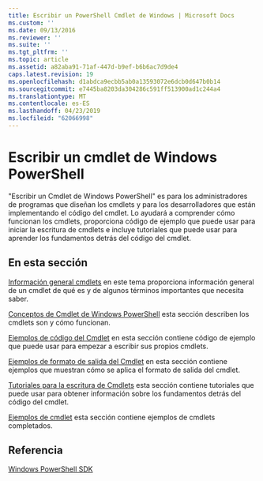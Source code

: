 ```yaml
---
title: Escribir un PowerShell Cmdlet de Windows | Microsoft Docs
ms.custom: ''
ms.date: 09/13/2016
ms.reviewer: ''
ms.suite: ''
ms.tgt_pltfrm: ''
ms.topic: article
ms.assetid: a82aba91-71af-447d-b9ef-b6b6ac7d9de4
caps.latest.revision: 19
ms.openlocfilehash: d1abdca9ecbb5ab0a13593072e6dcb0d647b0b14
ms.sourcegitcommit: e7445ba8203da304286c591ff513900ad1c244a4
ms.translationtype: MT
ms.contentlocale: es-ES
ms.lasthandoff: 04/23/2019
ms.locfileid: "62066998"
---
```

# <a name="writing-a-windows-powershell-cmdlet"></a>Escribir un cmdlet de Windows PowerShell

"Escribir un Cmdlet de Windows PowerShell" es para los administradores de programas que diseñan los cmdlets y para los desarrolladores que están implementando el código del cmdlet. Lo ayudará a comprender cómo funcionan los cmdlets, proporciona código de ejemplo que puede usar para iniciar la escritura de cmdlets e incluye tutoriales que puede usar para aprender los fundamentos detrás del código del cmdlet.

## <a name="in-this-section"></a>En esta sección

[Información general cmdlets](./cmdlet-overview.md) en este tema proporciona información general de un cmdlet de qué es y de algunos términos importantes que necesita saber.

[Conceptos de Cmdlet de Windows PowerShell](./windows-powershell-cmdlet-concepts.md) esta sección describen los cmdlets son y cómo funcionan.

[Ejemplos de código del Cmdlet](./examples-of-cmdlet-code.md) en esta sección contiene código de ejemplo que puede usar para empezar a escribir sus propios cmdlets.

[Ejemplos de formato de salida del Cmdlet](https://msdn.microsoft.com/en-us/65829249-124d-47d0-9bf3-8e397dc55855) en esta sección contiene ejemplos que muestran cómo se aplica el formato de salida del cmdlet.

[Tutoriales para la escritura de Cmdlets](./tutorials-for-writing-cmdlets.md) esta sección contiene tutoriales que puede usar para obtener información sobre los fundamentos detrás del código del cmdlet.

[Ejemplos de cmdlet](./cmdlet-samples.md) esta sección contiene ejemplos de cmdlets completados.

## <a name="reference"></a>Referencia

[Windows PowerShell SDK](../windows-powershell-reference.md)
